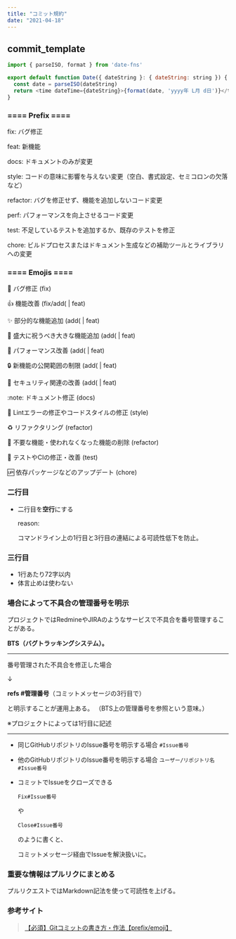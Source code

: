 ```yaml
---
title: "コミット規約"
date: "2021-04-18"
---
```


## commit_template


```javaScript
import { parseISO, format } from 'date-fns'

export default function Date({ dateString }: { dateString: string }) {
  const date = parseISO(dateString)
  return <time dateTime={dateString}>{format(date, 'yyyy年 L月 d日')}</time>
}
```

### ==== Prefix ====

fix: バグ修正

feat: 新機能

docs: ドキュメントのみが変更

style: コードの意味に影響を与えない変更（空白、書式設定、セミコロンの欠落など）

refactor: バグを修正せず、機能を追加しないコード変更

perf: パフォーマンスを向上させるコード変更

test: 不足しているテストを追加するか、既存のテストを修正

chore: ビルドプロセスまたはドキュメント生成などの補助ツールとライブラリへの変更

### ==== Emojis ====

:bug:         バグ修正 (fix)

:+1:          機能改善 (fix/add( | feat)

:sparkles:    部分的な機能追加 (add( | feat)

:tada:        盛大に祝うべき大きな機能追加 (add( | feat)

:rocket:      パフォーマンス改善 (add( | feat)

:lock:        新機能の公開範囲の制限 (add( | feat)

:cop:         セキュリティ関連の改善 (add( | feat)

:note:        ドキュメント修正 (docs)

:shirt:       Lintエラーの修正やコードスタイルの修正 (style)

:recycle:     リファクタリング (refactor)

:shower:      不要な機能・使われなくなった機能の削除 (refactor)

:green_heart: テストやCIの修正・改善 (test)

:up:          依存パッケージなどのアップデート (chore)

### 二行目

* 二行目を**空行**にする

  reason:

  コマンドライン上の1行目と3行目の連結による可読性低下を防止。

### 三行目

* 1行あたり72字以内
* 体言止めは使わない

### 場合によって不具合の管理番号を明示

プロジェクトではRedmineやJIRAのようなサービスで不具合を番号管理することがある。

**BTS（バグトラッキングシステム）。**

* * *

番号管理された不具合を修正した場合

↓

**refs #管理番号**（コミットメッセージの3行目で）

と明示することが運用上ある。
（BTS上の管理番号を参照という意味。）

※プロジェクトによっては1行目に記述

* * *

* 同じGitHubリポジトリのIssue番号を明示する場合
  `#Issue番号`

* 他のGitHubリポジトリのIssue番号を明示する場合
  `ユーザー/リポジトリ名#Issue番号`

* コミットでIssueをクローズできる

  `Fix#Issue番号`

  や

  `Close#Issue番号`

  のように書くと、

  コミットメッセージ経由でIssueを解決扱いに。

### 重要な情報はプルリクにまとめる

プルリクエストではMarkdown記法を使って可読性を上げる。

### 参考サイト

> [【必須】Gitコミットの書き方・作法【prefix/emoji】](https://suwaru.tokyo/%E3%80%90%E5%BF%85%E9%A0%88%E3%80%91git%E3%82%B3%E3%83%9F%E3%83%83%E3%83%88%E3%81%AE%E6%9B%B8%E3%81%8D%E6%96%B9%E3%83%BB%E4%BD%9C%E6%B3%95%E3%80%90prefix-emoji%E3%80%91/)
